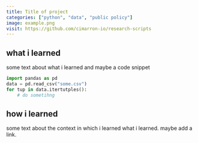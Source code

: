 ```yaml
---
title: Title of project
categories: ["python", "data", "public policy"]
image: example.png
visit: https://github.com/cimarron-io/research-scripts
---
```


## what i learned
some text about what i learned and maybe a code snippet

```python
import pandas as pd
data = pd.read_csv("some.csv")
for tup in data.itertutples():
    # do sometihng
```

## how i learned
some text about the context in which i learned what i learned. maybe add a link.